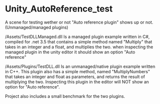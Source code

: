 # Unity_AutoReference_test
A scene for testing wether or not "Auto reference plugin" shows up or not. (Unmanaged/managed plugins) 

/Assets/TestDLLManaged.dll Is a managed plugin example written in C#, compiled for .net 3.5 that contains a simple method named "Multiply" that takes in an integer and a float, and multiplies the two.
when inspecting the managed plugin in the unity editor it should show an option "Auto reference"

/Assets/Plugins/TestDLL.dll Is an unmanaged/native plugin example written in C++. This plugin also has a simple method, named "MultiplyNumbers" that takes an integer and float as parameters, and returns the result of multiplying the two.
Inspecting this plugin in the editor will NOT show an option for "Auto reference". 

Project also includes a small benchmark for the two plugins.
